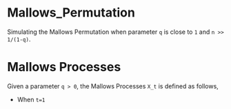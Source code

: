 # Mallows_Permutation
Simulating the Mallows Permutation when parameter `q` is close to `1` and `n >> 1/(1-q)`.
# Mallows Processes
Given a parameter `q > 0`, the Mallows Processes `X_t` is defined as follows,
+ When `t=1`
